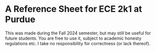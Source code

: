 # A Reference Sheet for ECE 2k1 at Purdue

This was made during the Fall 2024 semester, but may still be useful for future students. You are free to use it, subject to academic honesty regulations etc. I take no responsibility for correctness (or lack thereof).
